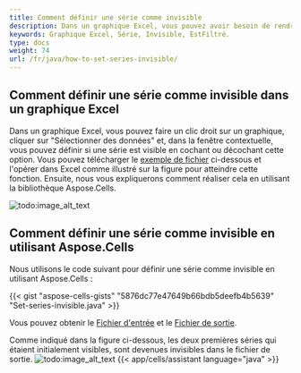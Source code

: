 ```yaml
---
title: Comment définir une série comme invisible
description: Dans un graphique Excel, vous pouvez avoir besoin de rendre une série invisible. Cet article explique comment utiliser Aspose.Cells pour le faire. 
keywords: Graphique Excel, Série, Invisible, EstFiltré.
type: docs
weight: 74
url: /fr/java/how-to-set-series-invisible/
---
```


## Comment définir une série comme invisible dans un graphique Excel

Dans un graphique Excel, vous pouvez faire un clic droit sur un graphique, cliquer sur "Sélectionner des données" et, dans la fenêtre contextuelle, vous pouvez définir si une série est visible en cochant ou décochant cette option.
Vous pouvez télécharger le [exemple de fichier](SeriesFiltered.xlsx) ci-dessous et l'opérer dans Excel comme illustré sur la figure pour atteindre cette fonction. Ensuite, nous vous expliquerons comment réaliser cela en utilisant la bibliothèque Aspose.Cells.

![todo:image_alt_text](series-invisible.png)

## Comment définir une série comme invisible en utilisant Aspose.Cells 

Nous utilisons le code suivant pour définir une série comme invisible en utilisant Aspose.Cells :

{{< gist "aspose-cells-gists" "5876dc77e47649b66bdb5deefb4b5639" "Set-series-invisible.java" >}}

Vous pouvez obtenir le [Fichier d'entrée](SeriesFiltered.xlsx) et le [Fichier de sortie](output.xlsx).

Comme indiqué dans la figure ci-dessous, les deux premières séries qui étaient initialement visibles, sont devenues invisibles dans le fichier de sortie.
![todo:image_alt_text](output.png)
{{< app/cells/assistant language="java" >}}
